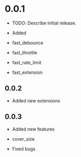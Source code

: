 # 0.0.1

* TODO: Describe initial release.
* Added

* fast_debounce
* fast_throttle
* fast_rate_limit
* fast_extension

## 0.0.2

* Added new extensions

## 0.0.3

* Added new features
- cover_size
* Fixed bugs
